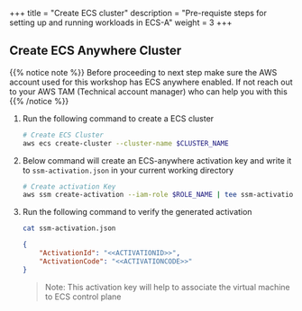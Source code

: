 +++
title = "Create ECS cluster"
description = "Pre-requiste steps for setting up and running workloads in ECS-A"
weight = 3
+++

## Create ECS Anywhere Cluster

{{% notice note %}}
Before proceeding to next step make sure the AWS account used for this workshop has ECS anywhere enabled. If not reach out to your AWS TAM (Technical account manager) who can help you with this
{{% /notice %}}

1. Run the following command to create a ECS cluster

    ```bash
    # Create ECS Cluster
    aws ecs create-cluster --cluster-name $CLUSTER_NAME
    ```

2. Below command will create an ECS-anywhere activation key and write it to `ssm-activation.json` in your current working directory

    ```bash
    # Create activation Key
    aws ssm create-activation --iam-role $ROLE_NAME | tee ssm-activation.json
    ```

3. Run the following command to verify the generated activation

    ```bash
    cat ssm-activation.json
    ```

    ```json
    {
        "ActivationId": "<<ACTIVATIONID>>",
        "ActivationCode": "<<ACTIVATIONCODE>>"
    }
    ```

    > Note: This activation key will help to associate the virtual machine to ECS control plane
